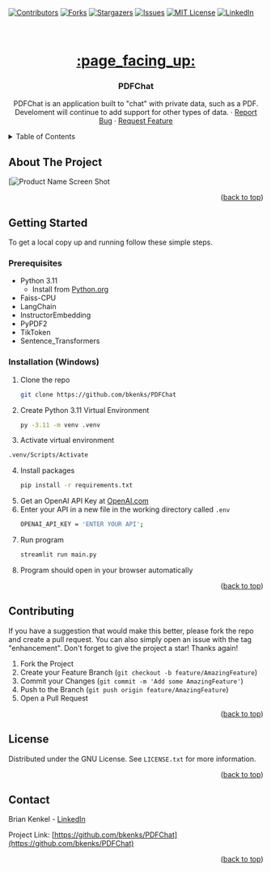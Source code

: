 <!-- Improved compatibility of back to top link: See: https://github.com/othneildrew/Best-README-Template/pull/73 -->
<a name="readme-top"></a>
<!--
*** Thanks for checking out the Best-README-Template. If you have a suggestion
*** that would make this better, please fork the repo and create a pull request
*** or simply open an issue with the tag "enhancement".
*** Don't forget to give the project a star!
*** Thanks again! Now go create something AMAZING! :D
-->



<!-- PROJECT SHIELDS -->
<!--
*** I'm using markdown "reference style" links for readability.
*** Reference links are enclosed in brackets [ ] instead of parentheses ( ).
*** See the bottom of this document for the declaration of the reference variables
*** for contributors-url, forks-url, etc. This is an optional, concise syntax you may use.
*** https://www.markdownguide.org/basic-syntax/#reference-style-links
-->
[![Contributors][contributors-shield]][contributors-url]
[![Forks][forks-shield]][forks-url]
[![Stargazers][stars-shield]][stars-url]
[![Issues][issues-shield]][issues-url]
[![MIT License][license-shield]][license-url]
[![LinkedIn][linkedin-shield]][linkedin-url]



<!-- PROJECT LOGO -->
<br />
<div align="center">
  <a href="https://github.com/bkenks/PDFChat">
    <h1>:page_facing_up:</h1>
  </a>

<h3 align="center">PDFChat</h3>

  <p align="center">
    PDFChat is an application built to "chat" with private data, such as a PDF. Develoment will continue to add support for other types of data.
    ·
    <a href="https://github.com/bkenks/PDFChat/issues">Report Bug</a>
    ·
    <a href="https://github.com/bkenks/PDFChat/issues">Request Feature</a>
  </p>
</div>



<!-- TABLE OF CONTENTS -->
<details>
  <summary>Table of Contents</summary>
  <ol>
    <li>
      <a href="#about-the-project">About The Project</a>
    </li>
    <li>
      <a href="#getting-started">Getting Started</a>
      <ul>
        <li><a href="#prerequisites">Prerequisites</a></li>
        <li><a href="#installation">Installation</a></li>
      </ul>
    </li>
    <li><a href="#contributing">Contributing</a></li>
    <li><a href="#license">License</a></li>
    <li><a href="#contact">Contact</a></li>
  </ol>
</details>



<!-- ABOUT THE PROJECT -->
## About The Project

[![Product Name Screen Shot][product-screenshot]

<p align="right">(<a href="#readme-top">back to top</a>)</p>



<!-- GETTING STARTED -->
## Getting Started
To get a local copy up and running follow these simple steps.

### Prerequisites

* Python 3.11
    + Install from [Python.org](https://www.python.org/)
* Faiss-CPU
* LangChain
* InstructorEmbedding
* PyPDF2
* TikToken
* Sentence_Transformers

### Installation (Windows)

1. Clone the repo
   ```sh
   git clone https://github.com/bkenks/PDFChat
   ```
2. Create Python 3.11 Virtual Environment
   ```sh
   py -3.11 -m venv .venv
   ```
3. Activate virtual environment
  ```sh
  .venv/Scripts/Activate
  ```
4. Install packages
   ```sh
   pip install -r requirements.txt
   ```
5. Get an OpenAI API Key at [OpenAI.com](https://openai.com/)
6. Enter your API in a new file in the working directory called `.env`
   ```sh
   OPENAI_API_KEY = 'ENTER YOUR API';
   ```
7. Run program
   ```sh
   streamlit run main.py
   ```
8. Program should open in your browser automatically

<p align="right">(<a href="#readme-top">back to top</a>)</p>



<!-- CONTRIBUTING -->
## Contributing

If you have a suggestion that would make this better, please fork the repo and create a pull request. You can also simply open an issue with the tag "enhancement".
Don't forget to give the project a star! Thanks again!

1. Fork the Project
2. Create your Feature Branch (`git checkout -b feature/AmazingFeature`)
3. Commit your Changes (`git commit -m 'Add some AmazingFeature'`)
4. Push to the Branch (`git push origin feature/AmazingFeature`)
5. Open a Pull Request

<p align="right">(<a href="#readme-top">back to top</a>)</p>



<!-- LICENSE -->
## License

Distributed under the GNU License. See `LICENSE.txt` for more information.

<p align="right">(<a href="#readme-top">back to top</a>)</p>



<!-- CONTACT -->
## Contact

Brian Kenkel - [LinkedIn](linkedin-url)

Project Link: [https://github.com/bkenks/PDFChat](https://github.com/bkenks/PDFChat)

<p align="right">(<a href="#readme-top">back to top</a>)</p>



<!-- MARKDOWN LINKS & IMAGES -->
<!-- https://www.markdownguide.org/basic-syntax/#reference-style-links -->
[contributors-shield]: https://img.shields.io/github/contributors/bkenks/PDFChat.svg?style=for-the-badge
[contributors-url]: https://github.com/bkenks/PDFChat/graphs/contributors
[forks-shield]: https://img.shields.io/github/forks/bkenks/PDFChat.svg?style=for-the-badge
[forks-url]: https://github.com/bkenks/PDFChat/network/members
[stars-shield]: https://img.shields.io/github/stars/bkenks/PDFChat.svg?style=for-the-badge
[stars-url]: https://github.com/bkenks/PDFChat/stargazers
[issues-shield]: https://img.shields.io/github/issues/bkenks/PDFChat.svg?style=for-the-badge
[issues-url]: https://github.com/bkenks/PDFChat/issues
[license-shield]: https://img.shields.io/github/license/bkenks/PDFChat.svg?style=for-the-badge
[license-url]: https://github.com/bkenks/PDFChat/blob/master/LICENSE.txt
[linkedin-shield]: https://img.shields.io/badge/-LinkedIn-black.svg?style=for-the-badge&logo=linkedin&colorB=555
[linkedin-url]: https://www.linkedin.com/in/briankenkel/
[product-screenshot]: https://i.imgur.com/RaZuEnb.png
